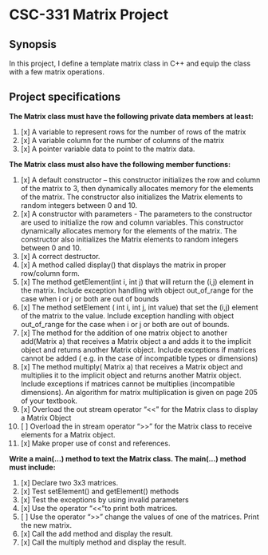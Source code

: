 # CSC-331 Matrix Project

## Synopsis
In this project, I define a template matrix class in C++ and equip the class with a few matrix operations.

## Project specifications
__The Matrix class must have the following private data members at least:__
1. [x] A variable to represent rows for the number of rows of the matrix
2. [x] A variable column for the number of columns of the matrix
3. [x] A pointer variable data to point to the matrix data.

__The Matrix class must also have the following member functions:__
1. [x] A default constructor – this constructor initializes the row and column of the matrix to 3, then dynamically allocates memory for the elements of the matrix. The constructor also initializes the Matrix elements to random integers between 0 and 10.
2. [x] A constructor with parameters - The parameters to the constructor are used to initialize the row and column variables. This constructor dynamically allocates memory for the elements of the matrix. The constructor also initializes the Matrix elements to random integers between 0 and 10.
3. [x] A correct destructor.
4. [x] A method called display() that displays the matrix in proper row/column form.
5. [x] The method getElement(int i, int j) that will return the (i,j) element in the matrix. Include exception handling with object out_of_range for the case when i or j or both are out of bounds
6. [x] The method setElement ( int i, int j, int value) that set the (i,j) element of the matrix to the value. Include exception handling with object out_of_range for the case when i or j or both are out of bounds.
7. [x] The method for the addition of one matrix object to another add(Matrix a) that receives a Matrix object a and adds it to the implicit object and returns another Matrix object. Include exceptions if matrices cannot be added ( e.g. in the case of incompatible types or dimensions)
8. [x] The method multiply( Matrix a) that receives a Matrix object and multiplies it to the implicit object and returns another Matrix object. Include exceptions if matrices cannot be multiplies (incompatible dimensions). An algorithm for matrix multiplication is given on page 205 of your textbook.
9. [x] Overload the out stream operator “<<” for the Matrix class to display a Matrix Object
10. [ ] Overload the in stream operator “>>” for the Matrix class to receive elements for a Matrix object.
11. [x] Make proper use of const and references.

__Write a main(…) method to text the Matrix class. The main(…) method must include:__
1. [x] Declare two 3x3 matrices.
2. [x] Test setElement() and getElement() methods
3. [x] Test the exceptions by using invalid parameters
4. [x] Use the operator “<<”to print both matrices.
5. [ ] Use the operator “>>” change the values of one of the matrices. Print the new matrix.
6. [x] Call the add method and display the result.
7. [x] Call the multiply method and display the result.